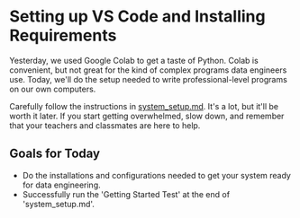 # Setting up VS Code and Installing Requirements

Yesterday, we used Google Colab to get a taste of Python. Colab is convenient, but not great for the kind of complex programs data engineers use. Today, we'll do the setup needed to write professional-level programs on our own computers.

Carefully follow the instructions in [system_setup.md](system_setup.md). It's a lot, but it'll be worth it later. If you start getting overwhelmed, slow down, and remember that your teachers and classmates are here to help.

## Goals for Today
- Do the installations and configurations needed to get your system ready for data engineering.
- Successfully run the 'Getting Started Test' at the end of 'system_setup.md'.